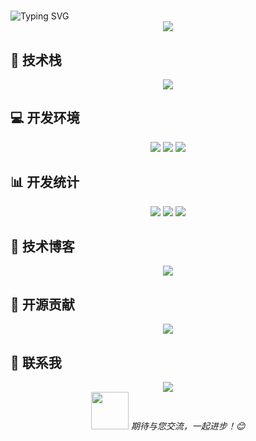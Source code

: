 # <div align="center">

  <img src="https://readme-typing-svg.herokuapp.com?font=Fira+Code&weight=600&size=38&duration=4000&pause=1000&color=00C9A7&center=true&vCenter=true&width=700&height=80&lines=Hello%2C+World!+I'm+LouisYeap+👋;Crafting+code+with+precision+and+passion;Rust+%7C+Python+%7C+Open+Source+Lover" alt="Typing SVG" />

</div>

<div align="center">
  <img src="https://github-profile-summary-cards.vercel.app/api/cards/profile-details?username=LouisYeap&theme=radical" />
</div>

## 🚀 技术栈

<div align="center">
  <img src="https://skillicons.dev/icons?i=python,rust,go,react,kubernetes,docker,airflow" />
</div>

## 💻 开发环境

<div align="center">
  <img src="https://img.shields.io/badge/OS-Linux-informational?style=flat&logo=linux&logoColor=white&color=2bbc8a"/>
  <img src="https://img.shields.io/badge/Editor-VS_Code-informational?style=flat&logo=visual-studio-code&logoColor=white&color=2bbc8a"/>
  <img src="https://img.shields.io/badge/Shell-Zsh-informational?style=flat&logo=gnu-bash&logoColor=white&color=2bbc8a"/>
</div>

## 📊 开发统计

<div align="center">
  <img src="https://github-profile-summary-cards.vercel.app/api/cards/repos-per-language?username=LouisYeap&theme=radical" />
  <img src="https://github-profile-summary-cards.vercel.app/api/cards/languages?username=LouisYeap&theme=radical" />
  <img src="https://github-profile-summary-cards.vercel.app/api/cards/productive-time?username=LouisYeap&theme=radical" />
</div>

## 📝 技术博客

<div align="center">
  <a href="https://blog.csdn.net/weixin_62015493?spm=1000.2115.3001.5343">
    <img src="https://img.shields.io/badge/CSDN-博客-FF5722?style=for-the-badge&logo=csdn&logoColor=white" />
  </a>
</div>

## 🌟 开源贡献

<div align="center">
  <img src="https://github-contribution-stats.vercel.app/api/?username=LouisYeap" />
</div>

## 🤝 联系我

<div align="center">
  <a href="https://github.com/LouisYeap">
    <img src="https://img.shields.io/badge/GitHub-100000?style=for-the-badge&logo=github&logoColor=white" />
  </a>
</div>

<div align="center">
  <img src="https://media.giphy.com/media/LnQjpWaON8nhr21vNW/giphy.gif" width="60">
  <em>期待与您交流，一起进步！😊</em>
</div>
